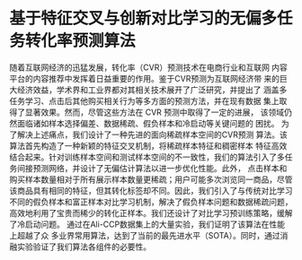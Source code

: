 # 基于特征交叉与创新对比学习的无偏多任务转化率预测算法
随着互联网经济的迅猛发展，转化率（CVR）预测技术在电商行业和互联网 内容平台的内容推荐中发挥着日益重要的作用。鉴于CVR预测为互联网经济带 来的巨大经济效益，学术界和工业界都对其相关技术展开了广泛研究，并提出了 涵盖多任务学习、点击后其他购买相关行为等多方面的预测方法，并在现有数据 集上取得了显著效果。然而，尽管这些方法在 CVR 预测中取得了一定的进展， 该领域仍然面临诸如样本选择偏差、数据稀疏、假负样本和冷启动等关键问题的 困扰。  为了解决上述痛点，我们设计了一种先进的面向稀疏样本空间的CVR预测 算法。该算法首先构造了一种新颖的特征交叉机制，将稀疏样本特征和稠密样本 特征高效结合起来。针对训练样本空间和测试样本空间的不一致性，我们的算法引入了多任务间接预测网络，并设计了无偏估计算法以进一步优化性能。此外， 点击样本和购买样本数量相对于所有展示样本数量更稀疏；用户可能多次浏览同一商品，尽管该商品具有相同的特征，但其转化标签却不同。因此，我们引入了与传统对比学习不同的假负样本和富正样本对比学习机制，解决了假负样本问题和数据稀疏问题，高效地利用了宝贵而稀少的转化正样本。我们还设计了对比学习预训练策略，缓解了冷启动问题。  通过在Ali-CCP数据集上的大量实验，我们证明了该算法在性能上超越了众 多业界常用算法，达到了当前的最先进水平（SOTA）。同时，通过消融实验验证了我们算法各组件的必要性。
